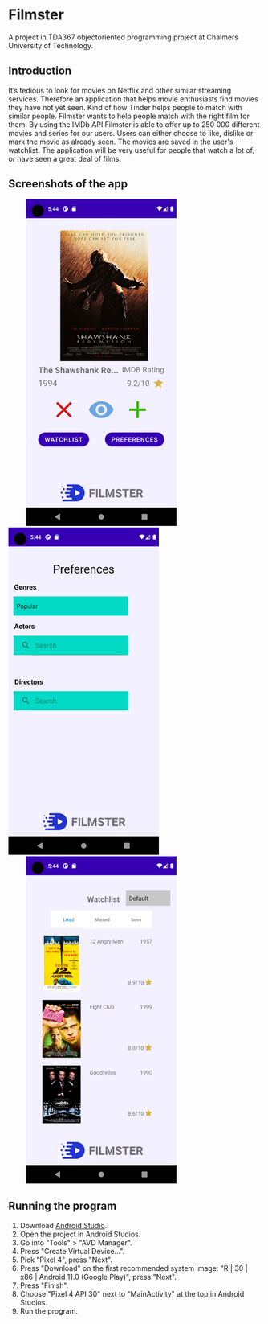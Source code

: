 # Filmster
A project in TDA367 objectoriented programming project at Chalmers University of Technology.
 
## Introduction
It’s tedious to look for movies on Netflix and other similar streaming services. Therefore an application that helps movie enthusiasts find movies they have not yet seen. Kind of how Tinder helps people to match with similar people. Filmster wants to help people match with the right film for them. By using the IMDb API Filmster is able to offer up to 250 000 different movies and series for our users. Users can either choose to like, dislike or mark the movie as already seen. The movies are saved in the user's watchlist. The application will be very useful for people that watch a lot of, or have seen a great deal of films.
 
 
## Screenshots of the app
<p float="left">
  <img src="screenshots/MainPage.png" width="300" hspace="35"/>
  <img src="screenshots/Preferences.png" width="300"/>
  <img src="screenshots/Watchlist.png" width="300" hspace="35"/> 
</p>
 
## Running the program
1. Download [Android Studio](https://developer.android.com/studio?gclid=Cj0KCQjwiNSLBhCPARIsAKNS4_fu01jUQ3hp_HuQX2DLo_WKVRkFxXBcmHBo8HOnO_61_di7xMR4OboaAkqLEALw_wcB&gclsrc=aw.ds).
2. Open the project in Android Studios.
3. Go into "Tools" > "AVD Manager".
4. Press "Create Virtual Device...".
5. Pick "Pixel 4", press "Next".
7. Press "Download" on the first recommended system image: "R | 30 | x86 | Android 11.0 (Google Play)", press "Next".
8. Press "Finish".
9. Choose "Pixel 4 API 30" next to "MainActivity" at the top in Android Studios.
10. Run the program.
 
